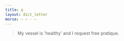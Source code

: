 ```yaml
---
title: q
layout: dict_letter
morse: ‒ ‒ · ‒
---
```

> My vessel is 'healthy' and I request free pratique.